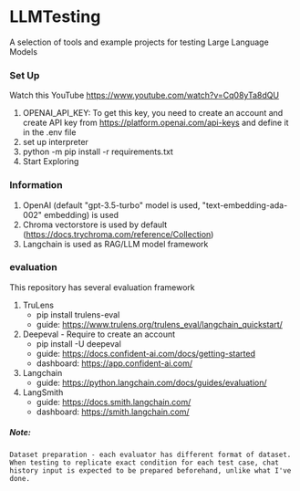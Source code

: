 # LLMTesting
A selection of tools and example projects for testing Large Language Models

### Set Up
Watch this YouTube https://www.youtube.com/watch?v=Cq08yTa8dQU
1. OPENAI_API_KEY: To get this key, you need to create an account and create API key from https://platform.openai.com/api-keys and define it in the .env file
2. set up interpreter
3. python -m pip install -r requirements.txt
4. Start Exploring

### Information
1. OpenAI (default "gpt-3.5-turbo" model is used, "text-embedding-ada-002" embedding) is used
2. Chroma vectorstore is used by default (https://docs.trychroma.com/reference/Collection)
3. Langchain is used as RAG/LLM model framework


### evaluation
This repository has several evaluation framework
1. TruLens
    - pip install trulens-eval
    - guide: https://www.trulens.org/trulens_eval/langchain_quickstart/
2. Deepeval - Require to create an account
    - pip install -U deepeval
    - guide: https://docs.confident-ai.com/docs/getting-started
    - dashboard: https://app.confident-ai.com/
3. Langchain
    - guide: https://python.langchain.com/docs/guides/evaluation/
4. LangSmith
    - guide: https://docs.smith.langchain.com/
    - dashboard: https://smith.langchain.com/


##### Note:
    Dataset preparation - each evaluator has different format of dataset.
    When testing to replicate exact condition for each test case, chat history input is expected to be prepared beforehand, unlike what I've done.
